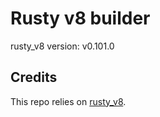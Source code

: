 # Rusty v8 builder

rusty_v8 version: v0.101.0

## Credits

This repo relies on [rusty_v8](https://github.com/denoland/rusty_v8).
